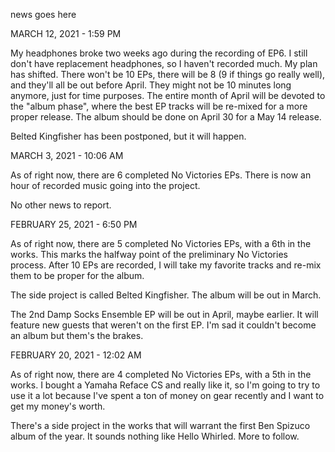 news goes here

MARCH 12, 2021 - 1:59 PM

My headphones broke two weeks ago during the recording of EP6. I still don't have replacement headphones, so I haven't recorded much. My plan has shifted. There won't be 10 EPs, there will be 8 (9 if things go really well), and they'll all be out before April. They might not be 10 minutes long anymore, just for time purposes. The entire month of April will be devoted to the "album phase", where the best EP tracks will be re-mixed for a more proper release. The album should be done on April 30 for a May 14 release.

Belted Kingfisher has been postponed, but it will happen.

MARCH 3, 2021 - 10:06 AM

As of right now, there are 6 completed No Victories EPs. There is now an hour of recorded music going into the project.

No other news to report.

FEBRUARY 25, 2021 - 6:50 PM

As of right now, there are 5 completed No Victories EPs, with a 6th in the works.
This marks the halfway point of the preliminary No Victories process. After 10 EPs are recorded, I will take my favorite tracks and re-mix them to be proper for the album.

The side project is called Belted Kingfisher. The album will be out in March.

The 2nd Damp Socks Ensemble EP will be out in April, maybe earlier. It will feature new guests that weren't on the first EP. I'm sad it couldn't become an album but them's the brakes.

FEBRUARY 20, 2021 - 12:02 AM

As of right now, there are 4 completed No Victories EPs, with a 5th in the works.
I bought a Yamaha Reface CS and really like it, so I'm going to try to use it a lot because I've spent a ton of money on gear recently and I want to get my money's worth.

There's a side project in the works that will warrant the first Ben Spizuco album of the year. It sounds nothing like Hello Whirled. More to follow.
